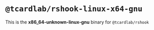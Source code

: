 # `@tcardlab/rshook-linux-x64-gnu`

This is the **x86_64-unknown-linux-gnu** binary for `@tcardlab/rshook`
